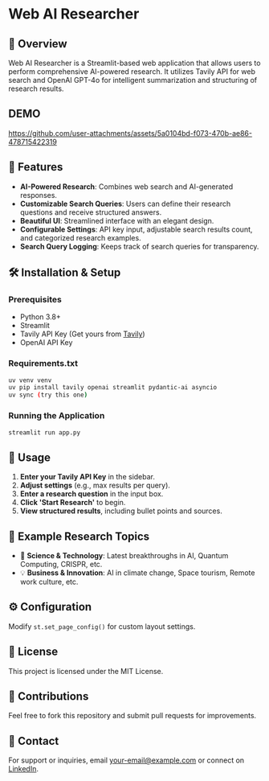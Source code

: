 # Web AI Researcher

## 🔬 Overview
Web AI Researcher is a Streamlit-based web application that allows users to perform comprehensive AI-powered research. It utilizes Tavily API for web search and OpenAI GPT-4o for intelligent summarization and structuring of research results. 

## DEMO
https://github.com/user-attachments/assets/5a0104bd-f073-470b-ae86-478715422319

## 🚀 Features
- **AI-Powered Research**: Combines web search and AI-generated responses.
- **Customizable Search Queries**: Users can define their research questions and receive structured answers.
- **Beautiful UI**: Streamlined interface with an elegant design.
- **Configurable Settings**: API key input, adjustable search results count, and categorized research examples.
- **Search Query Logging**: Keeps track of search queries for transparency.

## 🛠️ Installation & Setup

### Prerequisites
- Python 3.8+
- Streamlit
- Tavily API Key (Get yours from [Tavily](https://tavily.com))
- OpenAI API Key

### Requirements.txt
```sh
uv venv venv
uv pip install tavily openai streamlit pydantic-ai asyncio
uv sync (try this one)
```

### Running the Application
```sh
streamlit run app.py
```

## 📌 Usage
1. **Enter your Tavily API Key** in the sidebar.
2. **Adjust settings** (e.g., max results per query).
3. **Enter a research question** in the input box.
4. **Click 'Start Research'** to begin.
5. **View structured results**, including bullet points and sources.

## 🎯 Example Research Topics
- 🧬 **Science & Technology**: Latest breakthroughs in AI, Quantum Computing, CRISPR, etc.
- 💡 **Business & Innovation**: AI in climate change, Space tourism, Remote work culture, etc.

## ⚙️ Configuration
Modify `st.set_page_config()` for custom layout settings.

## 📜 License
This project is licensed under the MIT License.

## 🤝 Contributions
Feel free to fork this repository and submit pull requests for improvements.

## 📩 Contact
For support or inquiries, email [your-email@example.com](mailto:your-email@example.com) or connect on [LinkedIn](https://linkedin.com/in/your-profile).

